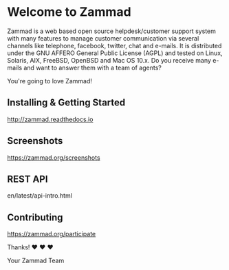 # Welcome to Zammad

Zammad is a web based open source helpdesk/customer support system with many
features to manage customer communication via several channels like telephone,
facebook, twitter, chat and e-mails. It is distributed under the GNU AFFERO
General Public License (AGPL) and tested on Linux, Solaris, AIX, FreeBSD,
OpenBSD and Mac OS 10.x. Do you receive many e-mails and want to answer them
with a team of agents?

You're going to love Zammad!


## Installing & Getting Started

http://zammad.readthedocs.io

## Screenshots

https://zammad.org/screenshots


## REST API

en/latest/api-intro.html


## Contributing

https://zammad.org/participate


Thanks! ❤️ ❤️ ❤️

 Your Zammad Team
